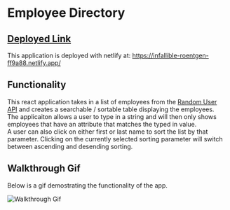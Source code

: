 # Employee Directory

## [Deployed Link](https://infallible-roentgen-ff9a88.netlify.app/)

This application is deployed with netlify at: https://infallible-roentgen-ff9a88.netlify.app/

## Functionality 

This react application takes in a list of employees from the [Random User API](https://randomuser.me/) and creates a searchable / sortable table displaying the employees.  
The applicaiton allows a user to type in a string and will then only shows employees that have an attribute that matches the typed in value.  
A user can also click on either first or last name to sort the list by that parameter. Clicking on the currently selected sorting parameter will switch between ascending and desending sorting.

## Walkthrough Gif

Below is a gif demostrating the functionality of the app.

![Walkthrough Gif](https://github.com/MatthewRonaldJohnson/employee_directory/blob/main/README_Assets/Walkthrough%20Gif.gif?raw=true)
